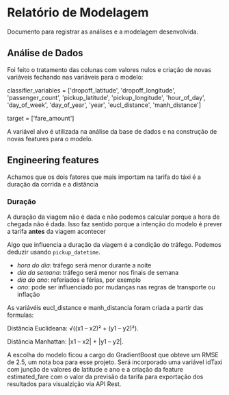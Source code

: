 # Relatório de Modelagem

Documento para registrar as análises e a modelagem desenvolvida.


## Análise de Dados

Foi feito o tratamento das colunas com valores nulos  e criação de novas variáveis fechando nas variáveis para o modelo:

classifier_variables = ['dropoff_latitude', 'dropoff_longitude',
       'passenger_count', 'pickup_latitude', 'pickup_longitude', 'hour_of_day',
       'day_of_week', 'day_of_year', 'year', 'eucl_distance', 'manh_distance']
	   
target = ['fare_amount']

A variável alvo é utilizada na análise da base de dados e na construção de novas features para o modelo.

	   
## Engineering features

Achamos que os dois fatores que mais importam na tarifa do táxi é a duração da corrida e a distância

### Duração

A duração da viagem não é dada e não podemos calcular porque a hora de chegada não é dada. Isso faz sentido porque a intenção do modelo é prever a tarifa **antes** da viagem acontecer

Algo que influencia a duração da viagem é a condição do tráfego. Podemos deduzir usando `pickup_datetime`.

* *hora do dia*: tráfego será menor durante a noite
* *dia da semana*: tráfego será menor nos finais de semana
* *dia do ano*: referiados e férias, por exemplo
* *ano*: pode ser influenciado por mudanças nas regras de transporte ou inflação

As variávéis eucl_distance e manh_distancia foram criada a partir das formulas:
 
Distância Euclideana: √((x1 – x2)² + (y1 – y2)²).

Distância Manhattan: |x1 – x2| + |y1 – y2|.


A escolha do modelo ficou a cargo do GradientBoost que obteve um RMSE de 2.5, um nota boa para esse projeto.
Será incorporado uma variável idTaxi com junção de valores de latitude e ano e a criação da feature estimated_fare com o valor da previsão da tarifa para exportação dos resultados para visualzição via API Rest.
